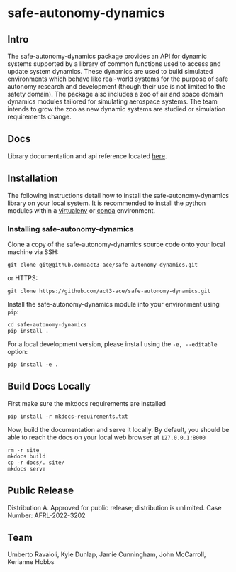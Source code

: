 # safe-autonomy-dynamics

## Intro
The safe-autonomy-dynamics package provides an API for dynamic systems supported by a library of common functions used to access and update system dynamics. These dynamics are used to build simulated environments which behave like real-world systems for the purpose of safe autonomy research and development (though their use is not limited to the safety domain). The package also includes a zoo of air and space domain dynamics modules tailored for simulating aerospace systems. The team intends to grow the zoo as new dynamic systems are studied or simulation requirements change.

## Docs
Library documentation and api reference located [here](https://rta.git.act3-ace.com/safe-autonomy-stack/safe-autonomy-dynamics).

## Installation
The following instructions detail how to install 
the safe-autonomy-dynamics library on your local system.
It is recommended to install the python modules within 
a [virtualenv](https://virtualenv.pypa.io/en/stable/#)
or [conda](https://docs.conda.io/projects/conda/en/latest/index.html) environment.

### Installing safe-autonomy-dynamics
Clone a copy of the safe-autonomy-dynamics source code 
onto your local machine via SSH:
```shell
git clone git@github.com:act3-ace/safe-autonomy-dynamics.git
```
or HTTPS:
```shell
git clone https://github.com/act3-ace/safe-autonomy-dynamics.git
```

Install the safe-autonomy-dynamics module into your 
environment using `pip`:
```shell
cd safe-autonomy-dynamics
pip install .
```

For a local development version, please install 
using the `-e, --editable` option:
```shell
pip install -e .
```

## Build Docs Locally

First make sure the mkdocs requirements are installed 

```shell
pip install -r mkdocs-requirements.txt
```

Now, build the documentation and serve it locally. By default, you should be able to reach the docs on your local web browser at `127.0.0.1:8000`

```shell
rm -r site
mkdocs build
cp -r docs/. site/
mkdocs serve
```

## Public Release
Distribution A. Approved for public release; distribution is unlimited. Case Number: AFRL-2022-3202

## Team
Umberto Ravaioli,
Kyle Dunlap,
Jamie Cunningham,
John McCarroll,
Kerianne Hobbs
